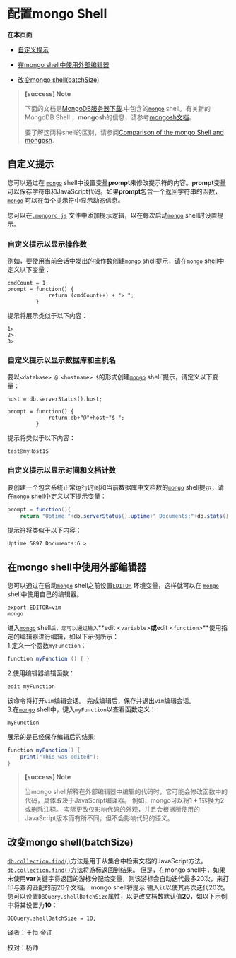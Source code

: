 
# 配置mongo Shell
**在本页面**<br />

* [自定义提示](#自定义)

* [在mongo shell中使用外部编辑器](#外部编辑器)

* [改变mongo shell(batchSize)](#changeSize)

>**[success] Note**
>
>下面的文档是[MongoDB服务器下载](https://www.mongodb.com/try/download/community?tck=docs_server).中包含的[`mongo`](https://docs.mongodb.com/master/reference/program/mongo/#bin.mongo) shell。有关新的MongoDB Shell ，**mongosh**的信息，请参考[mongosh文档](https://docs.mongodb.com/mongodb-shell/)。
>
>要了解这两种shell的区别，请参阅[Comparison of the mongo Shell and mongosh](https://docs.mongodb.com/master/mongo/#compare-mongosh-mongo).

## <span id="自定义">自定义提示</span>

您可以通过在 [`mongo`](https://docs.mongodb.com/master/reference/program/mongo/#bin.mongo)  shell中设置变量**prompt**来修改提示符的内容。**prompt**变量可以保存字符串和JavaScript代码。如果**prompt**包含一个返回字符串的函数，[`mongo`](https://docs.mongodb.com/master/reference/program/mongo/#bin.mongo) 可以在每个提示符中显示动态信息。

您可以在[`.mongorc.js`](https://docs.mongodb.com/master/reference/program/mongo/#mongo-mongorc-file) 文件中添加提示逻辑，以在每次启动[`mongo`](https://docs.mongodb.com/master/reference/program/mongo/#bin.mongo) shell时设置提示。

### **自定义提示以显示操作数**  

例如，要使用当前会话中发出的操作数创建[`mongo`](https://docs.mongodb.com/master/reference/program/mongo/#bin.mongo) shell提示，请在[`mongo`](https://docs.mongodb.com/master/reference/program/mongo/#bin.mongo) shell中定义以下变量：

```shell
cmdCount = 1;
prompt = function() {
             return (cmdCount++) + "> ";
         }
```

提示将展示类似于以下内容：

```shell
1>
2>
3>
```

### 自定义提示以显示数据库和主机名

要以`<database> @ <hostname> $`的形式创建[`mongo`](https://docs.mongodb.com/master/reference/program/mongo/#bin.mongo) shell`提示，请定义以下变量：<br />

```shell
host = db.serverStatus().host;

prompt = function() {
             return db+"@"+host+"$ ";
         }
```

提示将类似于以下内容：

```shell
test@myHost1$
```

### 自定义提示以显示时间和文档计数

要创建一个包含系统正常运行时间和当前数据库中文档数的[`mongo`](https://docs.mongodb.com/master/reference/program/mongo/#bin.mongo)  shell提示，请在[`mongo`](https://docs.mongodb.com/master/reference/program/mongo/#bin.mongo)  shell中定义以下提示变量：

```java
prompt = function(){
	return "Uptime:"+db.serverStatus().uptime+" Documents:"+db.stats().objects+" > "; }
```

提示符将类似于以下内容：

```shell
Uptime:5897 Documents:6 >
```

## <span id="外部编辑器">在mongo shell中使用外部编辑器</span>

您可以通过在启动[`mongo`](https://docs.mongodb.com/master/reference/program/mongo/#bin.mongo) shell之前设置[`EDITOR`](https://docs.mongodb.com/master/reference/program/mongo/#envvar-EDITOR) 环境变量，这样就可以在 [`mongo`](https://docs.mongodb.com/master/reference/program/mongo/#bin.mongo)  shell中使用自己的编辑器。

```shell
export EDITOR=vim
mongo
```

进入[`mongo`](https://docs.mongodb.com/master/reference/program/mongo/#bin.mongo) shell`后，您可以通过输入`**edit <`variable`>**或**edit <`function`>**使用指定的编辑器进行编辑，如以下示例所示：<br />
1.定义一个函数`myFunction`：

```java
function myFunction () { }
```

2.使用编辑器编辑函数：

```shell
edit myFunction
```

该命令将打开`vim`编辑会话。 完成编辑后，保存并退出`vim`编辑会话。<br />
3.在[`mongo`](https://docs.mongodb.com/master/reference/program/mongo/#bin.mongo) shell中，键入`myFunction`以查看函数定义：


```shell
myFunction
```

展示的是已经保存编辑后的结果:

```java
function myFunction() { 
	print("This was edited");
}
```

> **[success] Note**
>
> 当mongo shell解释在外部编辑器中编辑的代码时，它可能会修改函数中的代码，具体取决于JavaScript编译器。 例如，mongo可以将**1 + 1**转换为2或删除注释。 实际更改仅影响代码的外观，并且会根据所使用的JavaScript版本而有所不同，但不会影响代码的语义。

## <span id="changeSize">改变mongo shell(batchSize)</span>

[`db.collection.find()`](https://docs.mongodb.com/master/reference/method/db.collection.find/#db.collection.find)方法是用于从集合中检索文档的JavaScript方法。[`db.collection.find()`](https://docs.mongodb.com/master/reference/method/db.collection.find/#db.collection.find)方法将游标返回到结果。
 但是，在mongo shell中，如果未使用**var**关键字将返回的游标分配给变量，则该游标会自动迭代最多20次，来打印与查询匹配的前20个文档。  mongo shell将提示 输入`it`以使其再次迭代20次。
 您可以设置`DBQuery.shellBatchSize`属性，以更改文档数默认值**20**，如以下示例中将其设置为**10**：

```shell
DBQuery.shellBatchSize = 10;
```



译者：王恒 金江

校对：杨帅
